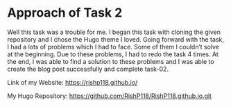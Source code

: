 # Approach of Task 2
Well this task was a trouble for me. I began this task with cloning the given repository and I chose the Hugo theme I loved. Going forward with the task, I had a lots of problems which I had to face. Some of them I couldn’t solve at the beginning. Due to these problems, I had to redo the task 4 times. At the end, I was able to find a solution to these problems and I was able to create the blog post successfully and complete task-02.

Link of my Website: https://rishp118.github.io/

My Hugo Repository: https://github.com/RishP118/RishP118.github.io.git
